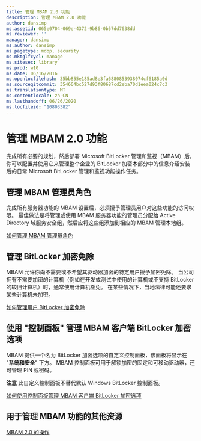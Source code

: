 ```yaml
---
title: 管理 MBAM 2.0 功能
description: 管理 MBAM 2.0 功能
author: dansimp
ms.assetid: 065e0704-069e-4372-9b86-0b57dd7638dd
ms.reviewer: ''
manager: dansimp
ms.author: dansimp
ms.pagetype: mdop, security
ms.mktglfcycl: manage
ms.sitesec: library
ms.prod: w10
ms.date: 06/16/2016
ms.openlocfilehash: 35bb855e185ad8e3fa6880853938074cf6185a0d
ms.sourcegitcommit: 354664bc527d93f80687cd2eba70d1eea024c7c3
ms.translationtype: MT
ms.contentlocale: zh-CN
ms.lasthandoff: 06/26/2020
ms.locfileid: "10803382"
---
```

# 管理 MBAM 2.0 功能


完成所有必要的规划，然后部署 Microsoft BitLocker 管理和监视（MBAM）后，你可以配置并使用它来管理整个企业的 BitLocker 加密本部分中的信息介绍安装后的日常 Microsoft BitLocker 管理和监视功能操作任务。

## 管理 MBAM 管理员角色


完成所有服务器功能的 MBAM 设置后，必须授予管理员用户对这些功能的访问权限。 最佳做法是将管理或使用 MBAM 服务器功能的管理员分配给 Active Directory 域服务安全组，然后应将这些组添加到相应的 MBAM 管理本地组。

[如何管理 MBAM 管理员角色](how-to-manage-mbam-administrator-roles-mbam-2.md)

## 管理 BitLocker 加密免除


MBAM 允许你向不需要或不希望其驱动器加密的特定用户授予加密免除。 当公司拥有不需要加密的计算机（例如在开发或测试中使用的计算机或不支持 BitLocker 的较旧计算机）时，通常使用计算机豁免。 在某些情况下，当地法律可能还要求某些计算机未加密。

[如何管理用户 BitLocker 加密免除](how-to-manage-user-bitlocker-encryption-exemptions-mbam-2.md)

## 使用 "控制面板" 管理 MBAM 客户端 BitLocker 加密选项


MBAM 提供一个名为 BitLocker 加密选项的自定义控制面板，该面板将显示在 "**系统和安全**" 下方。 MBAM 控制面板可用于解锁加密的固定和可移动驱动器，还可管理 PIN 或密码。

**注意** 此自定义控制面板不替代默认 Windows BitLocker 控制面板。

 

[如何使用控制面板管理 MBAM 客户端 BitLocker 加密选项](how-to-manage-mbam-client-bitlocker-encryption-options-by-using-the-control-panel-mbam-2.md)

## 用于管理 MBAM 功能的其他资源


[MBAM 2.0 的操作](operations-for-mbam-20-mbam-2.md)

 

 





